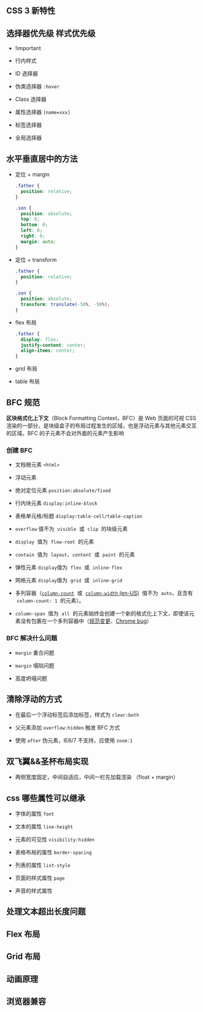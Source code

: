 ## CSS 3 新特性

## 选择器优先级 样式优先级

- !important

- 行内样式

- ID 选择器

- 伪类选择器 `:hover`

- Class 选择器

- 属性选择器 `[name=xxx]`

- 标签选择器

- 全局选择器

## 水平垂直居中的方法

- 定位 + margin
  
  ```css
  .father {
    position: relative;
  }
  
  .son {
    position: absolute;
    top: 0;
    bottom: 0;
    left: 0;
    right: 0;
    margin: auto;
  }
  ```

- 定位 + transform
  
  ```css
  .father {
    position: relative;
  }
  
  .son {
    position: absolute;
    transform: translate(-50%, -50%);
  }
  ```

- flex 布局
  
  ```css
  .father {
    display: flex;
    justify-content: center;
    align-items: center;
  }
  ```

- grid 布局

- table 布局

## BFC 规范

**区块格式化上下文**（Block Formatting Context，BFC）是 Web 页面的可视 CSS 渲染的一部分，是块级盒子的布局过程发生的区域，也是浮动元素与其他元素交互的区域。BFC 的子元素不会对外面的元素产生影响

### 创建 BFC

- 文档根元素 `<html>`

- 浮动元素

- 绝对定位元素 `position:absolute/fixed`

- 行内块元素 `display:inline-block`

- 表格单元格/标题 `display:table-cell/table-caption`

- `overflow` 值不为  `visible`  或  `clip`  的块级元素

- `display`  值为  `flow-root`  的元素

- `contain`  值为  `layout`、`content`  或  `paint`  的元素
* 弹性元素 `display`值为  `flex`  或  `inline-flex`

* 网格元素 `display`值为  `grid`  或  `inline-grid`

* 多列容器（[`column-count`](https://developer.mozilla.org/zh-CN/docs/Web/CSS/column-count)  或  [`column-width` (en-US)](https://developer.mozilla.org/en-US/docs/Web/CSS/column-width "Currently only available in English (US)")  值不为  `auto`，且含有  `column-count: 1`  的元素）。

* `column-span`  值为  `all`  的元素始终会创建一个新的格式化上下文，即使该元素没有包裹在一个多列容器中（[规范变更](https://github.com/w3c/csswg-drafts/commit/a8634b96900279916bd6c505fda88dda71d8ec51)、[Chrome bug](https://bugs.chromium.org/p/chromium/issues/detail?id=709362)）

### BFC 解决什么问题

- `margin` 重合问题

- `margin` 塌陷问题

- 高度坍塌问题

## 清除浮动的方式

- 在最后一个浮动标签后添加标签，样式为 `clear:both`

- 父元素添加 `overflow:hidden` 触发 BFC 方式

- 使用 `after` 伪元素，IE6/7 不支持，应使用 `zoom:1`

## 双飞翼&&圣杯布局实现

- 两侧宽度固定，中间自适应，中间一栏先加载渲染 （float + margin）

## css 哪些属性可以继承

- 字体的属性 `font`

- 文本的属性 `line-height`

- 元素的可见性 `visibility:hidden`

- 表格布局的属性 `border-spacing`

- 列表的属性 `list-style`

- 页面的样式属性 `page`

- 声音的样式属性

## 处理文本超出长度问题

## Flex 布局

## Grid 布局

## 动画原理

## 浏览器兼容
